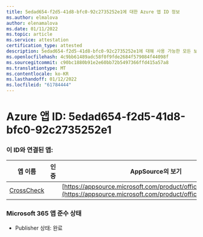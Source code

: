 ```yaml
---
title: 5edad654-f2d5-41d8-bfc0-92c2735252e1에 대한 Azure 앱 ID 정보
ms.author: elmalova
author: elenamalova
ms.date: 01/11/2022
ms.topic: article
ms.service: attestation
certification_type: attested
description: 5edad654-f2d5-41d8-bfc0-92c2735252e1에 대해 사용 가능한 모든 보안 및 규정 준수 정보입니다.
ms.openlocfilehash: 4c9bb61489adc58f0f9fde2684f579084f44098f
ms.sourcegitcommit: c90bc1880b91e2e60bb72b5497366ffd415a57a8
ms.translationtype: MT
ms.contentlocale: ko-KR
ms.lasthandoff: 01/12/2022
ms.locfileid: "61784444"
---
```

# <a name="azure-app-id-5edad654-f2d5-41d8-bfc0-92c2735252e1"></a>Azure 앱 ID: 5edad654-f2d5-41d8-bfc0-92c2735252e1


### <a name="apps-associated-with-this-id"></a>이 ID와 연결된 앱:
| **앱 이름** | **인증** | **AppSource의 보기** |
|--------------|---------------|-----------------------|
| [CrossCheck](https://docs.microsoft.com/microsoft-365-app-certification/forward/WA200003198) |  | [https://appsource.microsoft.com/product/office/WA200003198](https://appsource.microsoft.com/product/office/WA200003198) |

### <a name="microsoft-365-app-compliance-status"></a>Microsoft 365 앱 준수 상태
- Publisher 상태: 완료
